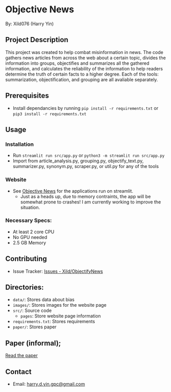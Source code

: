 # Objective News
By: Xild076 (Harry Yin)

## Project Description
This project was created to help combat misinformation in news. The code gathers news articles from across the web about a certain topic, divides the information into groups, objectifies and summarizes all the gathered information, and calculates the reliability of the information to help readers determine the truth of certain facts to a higher degree. Each of the tools: summarization, objectification, and grouping are all avaliable separately.

## Prerequisites
- Install dependancies by running `pip install -r requirements.txt` or `pip3 install -r requirements.txt`

## Usage
### Installation
- Run `streamlit run src/app.py` or `python3 -m streamlit run src/app.py`
- Import from article_analysis.py, grouping.py, objectify_text.py, summarizer.py, synonym.py, scraper.py, or util.py for any of the tools
### Website
- See [Objective News](https://objectivenews.streamlit.app/) for the applications run on streamlit.
    - Just as a heads up, due to memory contraints, the app will be somewhat prone to crashes! I am currently working to improve the situation.
### Necessary Specs:
- At least 2 core CPU
- No GPU needed
- 2.5 GB Memory

## Contributing
- Issue Tracker: [Issues - Xild/ObjectifyNews](https://github.com/Xild076/ObjectiveNews/issues)

## Directories:
- `data/`: Stores data about bias
 - `images/`: Stores images for the website page
- `src/`: Source code
    - `pages`: Store website page information
- `requirements.txt`: Stores requirements
- `paper/`: Stores paper

## Paper (informal);
[Read the paper](./paper/paper.md)

## Contact
- Email: harry.d.yin.gpc@gmail.com
